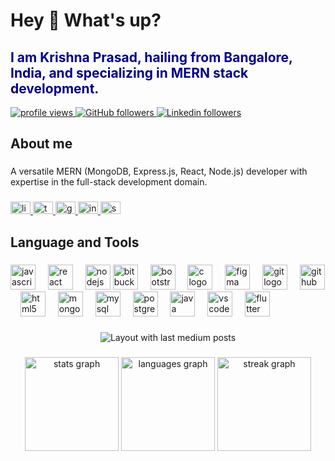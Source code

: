 <h1 align="left">Hey 👋 What's up?</h1>

###
<h2 align="left" style="color: #00008B;">I am Krishna Prasad, hailing from Bangalore, India, and specializing in MERN stack development.</h2>
 <a href="https://github.com/krishnaprasad45/krishnaprasad45">
    <img src="https://komarev.com/ghpvc/?username=krishnaprasadc45&color=red" alt="profile views" />
  </a>
  <a href="https://github.com/krishnaprasad45?tab=followers">
    <img alt="GitHub followers" src="https://img.shields.io/github/followers/krishnaprasad45?color=yellow&logo=github">
  </a>
  <a href="https://www.linkedin.com/in/krishna-prasad-c-4830a9192">
    <img alt="Linkedin followers" src="https://img.shields.io/badge/followers-1.6K-blue?color=blue&logo=linkedin">
  </a>
<!--   <a href="https://www.behance.net/krishnaprasad45">
    <img alt="Facebook friends" src="https://img.shields.io/badge/followers-7-blue?color=yellowgreen&logo=behance">
  </a> -->
<!--   <a href="https://stackoverflow.com/users/21353852">
    <img alt="Stack Exchange reputation" src="https://img.shields.io/stackexchange/stackoverflow/r/21353852?color=orange&label=reputation&logo=stackoverflow">
  </a> -->
<!--   <a href="https://www.leetcode.com/krishnaprasad45">
    <img alt="HackerRank" src="https://img.shields.io/badge/leetcode-25+-red?color=red&logo=leetcode">
  </a> -->

###

<h2 align="left">About me</h2>

###

<p align="left">A versatile MERN (MongoDB, Express.js, React, Node.js) developer with expertise in the full-stack development domain.</p>

###

<div align="left">
  <a href="www.linkedin.com/in/krishnaprasad-c-4830a9192" target="_blank">
    <img src="https://raw.githubusercontent.com/maurodesouza/profile-readme-generator/master/src/assets/icons/social/linkedin/default.svg" width="32" height="20" alt="linkedin logo"  />
  </a>
  <a href="https://twitter.com/krishnaprasadc7?t=Wblc750z0K6FaEmMxrJIUg&s=09" target="_blank">
    <img src="https://raw.githubusercontent.com/maurodesouza/profile-readme-generator/master/src/assets/icons/social/twitter/default.svg" width="32" height="20" alt="twitter logo"  />
  </a>
  <a href="https://mail.google.com/mail/u/0/#inbox?compose=CllgCJTNHCWcKMCDrZQKLQJnKNDWMwnPXkbsPmLvrsbLDptrhCXKtBNQRgpBNNXJwbpCmmtftXB" target="_blank">
    <img src="https://raw.githubusercontent.com/maurodesouza/profile-readme-generator/master/src/assets/icons/social/gmail/default.svg" width="32" height="20" alt="gmail logo"  />
  </a>
  <a href="https://instagram.com/secretcode.dev?igshid=MzMyNGUyNmU2YQ==" target="_blank">
    <img src="https://raw.githubusercontent.com/maurodesouza/profile-readme-generator/master/src/assets/icons/social/instagram/default.svg" width="32" height="20" alt="instagram logo"  />
  </a>
  <a href="https://stackoverflow.com/users/21614777/krishnaprasad-c" target="_blank">
    <img src="https://raw.githubusercontent.com/maurodesouza/profile-readme-generator/master/src/assets/icons/social/stackoverflow/default.svg" width="32" height="20" alt="stackoverflow logo"  />
  </a>
</div>

###
###

<h2 align="left">Language and Tools</h2>

###

<div align="left">
  <img src="https://cdn.simpleicons.org/javascript/F7DF1E" height="40" alt="javascript logo"  />
  <img width="12" />
  <img src="https://cdn.jsdelivr.net/gh/devicons/devicon/icons/react/react-original.svg" height="40" alt="react logo"  />
  <img width="12" />
  <img src="https://cdn.jsdelivr.net/gh/devicons/devicon/icons/nodejs/nodejs-original.svg" height="40" alt="nodejs logo"  />
  <img src="https://cdn.jsdelivr.net/gh/devicons/devicon/icons/bitbucket/bitbucket-original.svg" height="40" alt="bitbucket logo"  />
  <img width="12" />
  <img src="https://cdn.jsdelivr.net/gh/devicons/devicon/icons/bootstrap/bootstrap-original.svg" height="40" alt="bootstrap logo"  />
  <img width="12" />
  <img src="https://cdn.jsdelivr.net/gh/devicons/devicon/icons/c/c-original.svg" height="40" alt="c logo"  />
  <img width="12" />
  <img src="https://cdn.jsdelivr.net/gh/devicons/devicon/icons/figma/figma-original.svg" height="40" alt="figma logo"  />
  <img width="12" />
  <img src="https://cdn.jsdelivr.net/gh/devicons/devicon/icons/git/git-original.svg" height="40" alt="git logo"  />
  <img width="12" />
  <img src="https://cdn.jsdelivr.net/gh/devicons/devicon/icons/github/github-original.svg" height="40" alt="github logo"  />
  <img width="12" />
  <img src="https://cdn.jsdelivr.net/gh/devicons/devicon/icons/html5/html5-original.svg" height="40" alt="html5 logo"  />
  <img width="12" />
  <img src="https://cdn.jsdelivr.net/gh/devicons/devicon/icons/mongodb/mongodb-original.svg" height="40" alt="mongodb logo"  />
  <img width="12" />
  <img src="https://cdn.jsdelivr.net/gh/devicons/devicon/icons/mysql/mysql-original.svg" height="40" alt="mysql logo"  />
  <img width="12" />
  <img src="https://cdn.jsdelivr.net/gh/devicons/devicon/icons/postgresql/postgresql-original.svg" height="40" alt="postgresql logo"  />
  <img width="12" />
  <img src="https://cdn.jsdelivr.net/gh/devicons/devicon/icons/java/java-original.svg" height="40" alt="java logo"  />
  <img width="12" />
  <img src="https://cdn.jsdelivr.net/gh/devicons/devicon/icons/vscode/vscode-original.svg" height="40" alt="vscode logo"  />
  <img width="12" />
  <img src="https://cdn.jsdelivr.net/gh/devicons/devicon/icons/flutter/flutter-original.svg" height="40" alt="flutter logo"  />
</div>

###




<div align="center">
  <img src="https://github-read-medium-git-main.pahlevikun.vercel.app/latest?limit=4&theme=dark&username=Krishnaprasad" alt="Layout with last medium posts"  />
</div>

###
<div align="center">
  <img src="https://github-readme-stats.vercel.app/api?username=krishnaprasad45&hide_title=false&hide_rank=false&show_icons=true&include_all_commits=true&count_private=true&disable_animations=false&theme=dracula&locale=en&hide_border=false&order=1" height="150" alt="stats graph"  />
  <img src="https://github-readme-stats.vercel.app/api/top-langs?username=krishnaprasad45&locale=en&hide_title=false&layout=compact&card_width=320&langs_count=5&theme=dracula&hide_border=false&order=2" height="150" alt="languages graph"  />
  <img src="https://streak-stats.demolab.com?user=krishnaprasad45&locale=en&mode=daily&theme=dracula&hide_border=false&border_radius=5&order=3" height="150" alt="streak graph"  />
</div>

###
<h3 align="left"  style="color: #00008B>I appreciate your visit to my profile.</h3>

###
